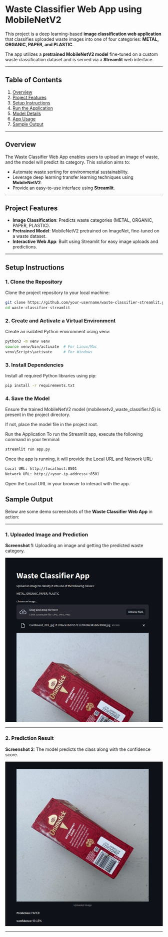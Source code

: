 # Waste Classifier Web App using MobileNetV2

This project is a deep learning-based **image classification web application** that classifies uploaded waste images into one of four categories: **METAL, ORGANIC, PAPER, and PLASTIC**.

The app utilizes a **pretrained MobileNetV2 model** fine-tuned on a custom waste classification dataset and is served via a **Streamlit** web interface.

---

## Table of Contents

1. [Overview](#overview)
2. [Project Features](#project-features)
3. [Setup Instructions](#setup-instructions)
4. [Run the Application](#run-the-application)
5. [Model Details](#model-details)
6. [App Usage](#app-usage)
7. [Sample Output](#sample-output)

---

## Overview

The Waste Classifier Web App enables users to upload an image of waste, and the model will predict its category. This solution aims to:

- Automate waste sorting for environmental sustainability.
- Leverage deep learning transfer learning techniques using **MobileNetV2**.
- Provide an easy-to-use interface using **Streamlit**.

---

## Project Features

- **Image Classification**: Predicts waste categories (METAL, ORGANIC, PAPER, PLASTIC).
- **Pretrained Model**: MobileNetV2 pretrained on ImageNet, fine-tuned on a waste dataset.
- **Interactive Web App**: Built using Streamlit for easy image uploads and predictions.

---

## Setup Instructions

### **1. Clone the Repository**

Clone the project repository to your local machine:

```bash
git clone https://github.com/your-username/waste-classifier-streamlit.git
cd waste-classifier-streamlit
```

### 2. Create and Activate a Virtual Environment

Create an isolated Python environment using venv:

```bash
python3 -m venv venv
source venv/bin/activate  # For Linux/Mac
venv\Scripts\activate     # For Windows
```

### 3. Install Dependencies

Install all required Python libraries using pip:

```bash
pip install -r requirements.txt
```

### 4. Save the Model

Ensure the trained MobileNetV2 model (mobilenetv2_waste_classifier.h5) is present in the project directory.

If not, place the model file in the project root.

Run the Application
To run the Streamlit app, execute the following command in your terminal:

```bash
streamlit run app.py
```

Once the app is running, it will provide the Local URL and Network URL:

```bash
Local URL: http://localhost:8501
Network URL: http://<your-ip-address>:8501
```

Open the Local URL in your browser to interact with the app.

## Sample Output

Below are some demo screenshots of the **Waste Classifier Web App** in action:

---

### **1. Uploaded Image and Prediction**

**Screenshot 1**: Uploading an image and getting the predicted waste category.

![Uploaded Image and Prediction](screenshots/Screenshot1.png)

---

### **2. Prediction Result**

**Screenshot 2**: The model predicts the class along with the confidence score.

![Prediction Result](screenshots/Screenshot2.png)

---
